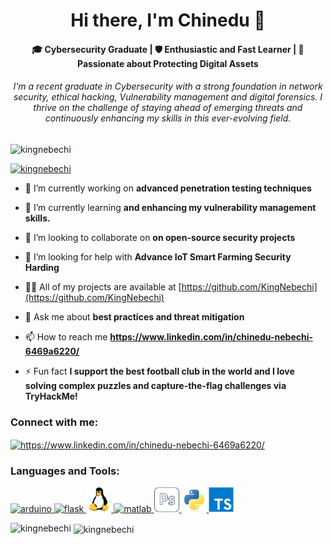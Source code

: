 


<h1 align="center">Hi there, I'm Chinedu   👋 </h1>
<h4 align="center">🎓 Cybersecurity Graduate | 🛡️ Enthusiastic and Fast Learner | 🔐 Passionate about Protecting Digital Assets</h4>
<h6 align="center"> I'm a recent graduate in Cybersecurity with a strong foundation in network security, ethical hacking, Vulnerability management and digital forensics.
I thrive on the challenge of staying ahead of emerging threats and continuously enhancing my skills in this ever-evolving field.</h6>

<p align="left"> <img src="https://komarev.com/ghpvc/?username=kingnebechi&label=Profile%20views&color=0e75b6&style=flat" alt="kingnebechi" /> </p>

<p align="left"> <a href="https://github.com/ryo-ma/github-profile-trophy"><img src="https://github-profile-trophy.vercel.app/?username=kingnebechi" alt="kingnebechi" /></a> </p>

- 🔭 I’m currently working on **advanced penetration testing techniques**

- 🌱 I’m currently learning **and enhancing my vulnerability management skills.**

- 👯 I’m looking to collaborate on **on open-source security projects**

- 🤝 I’m looking for help with **Advance IoT Smart Farming Security Harding**

- 👨‍💻 All of my projects are available at [https://github.com/KingNebechi](https://github.com/KingNebechi)

- 💬 Ask me about **best practices and threat mitigation**

- 📫 How to reach me **https://www.linkedin.com/in/chinedu-nebechi-6469a6220/**

- ⚡ Fun fact **I support the best football club in the world and I love solving complex puzzles and capture-the-flag challenges via TryHackMe!**

<h3 align="left">Connect with me:</h3>
<p align="left">
<a href="https://linkedin.com/in/https://www.linkedin.com/in/chinedu-nebechi-6469a6220/" target="blank"><img align="center" src="https://raw.githubusercontent.com/rahuldkjain/github-profile-readme-generator/master/src/images/icons/Social/linked-in-alt.svg" alt="https://www.linkedin.com/in/chinedu-nebechi-6469a6220/" height="30" width="40" /></a>
</p>

<h3 align="left">Languages and Tools:</h3>
<p align="left"> <a href="https://www.arduino.cc/" target="_blank" rel="noreferrer"> <img src="https://cdn.worldvectorlogo.com/logos/arduino-1.svg" alt="arduino" width="40" height="40"/> </a> <a href="https://flask.palletsprojects.com/" target="_blank" rel="noreferrer"> <img src="https://www.vectorlogo.zone/logos/pocoo_flask/pocoo_flask-icon.svg" alt="flask" width="40" height="40"/> </a> <a href="https://www.linux.org/" target="_blank" rel="noreferrer"> <img src="https://raw.githubusercontent.com/devicons/devicon/master/icons/linux/linux-original.svg" alt="linux" width="40" height="40"/> </a> <a href="https://www.mathworks.com/" target="_blank" rel="noreferrer"> <img src="https://upload.wikimedia.org/wikipedia/commons/2/21/Matlab_Logo.png" alt="matlab" width="40" height="40"/> </a> <a href="https://www.photoshop.com/en" target="_blank" rel="noreferrer"> <img src="https://raw.githubusercontent.com/devicons/devicon/master/icons/photoshop/photoshop-line.svg" alt="photoshop" width="40" height="40"/> </a> <a href="https://www.python.org" target="_blank" rel="noreferrer"> <img src="https://raw.githubusercontent.com/devicons/devicon/master/icons/python/python-original.svg" alt="python" width="40" height="40"/> </a> <a href="https://www.typescriptlang.org/" target="_blank" rel="noreferrer"> <img src="https://raw.githubusercontent.com/devicons/devicon/master/icons/typescript/typescript-original.svg" alt="typescript" width="40" height="40"/> </a> </p>

<p><img align="left" src="https://github-readme-stats.vercel.app/api/top-langs?username=kingnebechi&show_icons=true&locale=en&layout=compact" alt="kingnebechi" /></p>

<p>&nbsp;<img align="center" src="https://github-readme-stats.vercel.app/api?username=kingnebechi&show_icons=true&locale=en" alt="kingnebechi" /></p>
